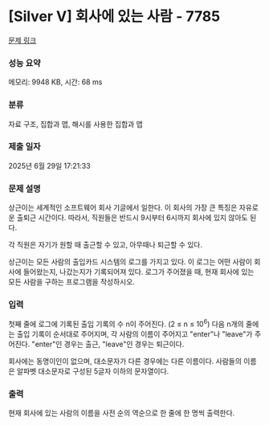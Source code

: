 # [Silver V] 회사에 있는 사람 - 7785 

[문제 링크](https://www.acmicpc.net/problem/7785) 

### 성능 요약

메모리: 9948 KB, 시간: 68 ms

### 분류

자료 구조, 집합과 맵, 해시를 사용한 집합과 맵

### 제출 일자

2025년 6월 29일 17:21:33

### 문제 설명

<p>상근이는 세계적인 소프트웨어 회사 기글에서 일한다. 이 회사의 가장 큰 특징은 자유로운 출퇴근 시간이다. 따라서, 직원들은 반드시 9시부터 6시까지 회사에 있지 않아도 된다.</p>

<p>각 직원은 자기가 원할 때 출근할 수 있고, 아무때나 퇴근할 수 있다.</p>

<p>상근이는 모든 사람의 출입카드 시스템의 로그를 가지고 있다. 이 로그는 어떤 사람이 회사에 들어왔는지, 나갔는지가 기록되어져 있다. 로그가 주어졌을 때, 현재 회사에 있는 모든 사람을 구하는 프로그램을 작성하시오.</p>

### 입력 

 <p>첫째 줄에 로그에 기록된 출입 기록의 수 n이 주어진다. (2 ≤ n ≤ 10<sup>6</sup>) 다음 n개의 줄에는 출입 기록이 순서대로 주어지며, 각 사람의 이름이 주어지고 "enter"나 "leave"가 주어진다. "enter"인 경우는 출근, "leave"인 경우는 퇴근이다.</p>

<p>회사에는 동명이인이 없으며, 대소문자가 다른 경우에는 다른 이름이다. 사람들의 이름은 알파벳 대소문자로 구성된 5글자 이하의 문자열이다.</p>

### 출력 

 <p>현재 회사에 있는 사람의 이름을 사전 순의 역순으로 한 줄에 한 명씩 출력한다.</p>

